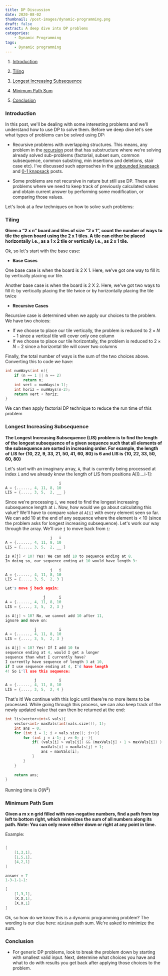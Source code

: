 ```yaml
---
title: DP Discussion
date: 2020-08-02
thumbnail: /post-images/dynamic-programming.png
draft: false
extract: A deep dive into DP problems
categories: 
    - Dynamic Programming
tags:
    - Dynamic programming
---
```


1. [Introduction](#introduction)
2. [Tiling](#tiling)
3. [Longest Increasing Subsequence](#longest-increasing-subsequence)
4. [Minimum Path Sum](#minimum-path-sum)

100. [Conclusion](#conclusion)


### Introduction
In this post, we'll be dealing with some interesting problems and we'll understand how to use DP to solve them. Before we deep dive let's see what types of problems can be solved using DP:

- Recursive problems with overlapping structures. This means, any problem in the [recursion](/recursion) post that has substructure where we're solving already solved sub-problems (factorial, subset sum, common subsequence, common substring, min insertions and deletions, stair case etc). I've discussed such approaches in the [unbounded knapsack](/unbounded-knapsack) and [0-1 knapsack](/0-1-knapsack) posts.

- Some problems are not recursive in nature but still use DP. These are problems where we need to keep track of previously calculated values and obtain current answer by performing some modification, or comparing those values. 

Let's look at a few techniques on how to solve such problems:

### Tiling

**Given a “2 x n” board and tiles of size “2 x 1”, count the number of ways to tile the given board using the 2 x 1 tiles. A tile can either be placed horizontally i.e., as a 1 x 2 tile or vertically i.e., as 2 x 1 tile.**

Ok, so let's start with the base case: 

- **Base Cases**

One base case is when the board is 2 X 1. Here, we've got one way to fill it: by vertically placing our tile.

Another base case is when the board is 2 X 2. Here, we've got two ways to fill it: by vertically placing the tile twice or by horizontally placing the tile twice

- **Recursive Cases**

Recursive case is determined when we apply our choices to the problem. We have two choices:

- If we choose to place our tile vertically, the problem is reduced to $2 \times N - 1$ since a vertical tile will cover only one column
- If we choose to place our tile horizontally, the problem is reduced to $2 \times N - 2$ since a horizontal tile will cover two columns

Finally, the total number of ways is the sum of the two choices above. Converting this to code we have:

```cpp
int numWays(int n){
    if (n == 1 || n == 2)
        return n;
    int vert = numWays(n-1);
    int horiz = numWays(n-2);
    return vert + horiz;
}
```

We can then apply factorial DP technique to reduce the run time of this problem 

### Longest Increasing Subsequence
**The Longest Increasing Subsequence (LIS) problem is to find the length of the longest subsequence of a given sequence such that all elements of the subsequence are sorted in increasing order. For example, the length of LIS for {10, 22, 9, 33, 21, 50, 41, 60, 80} is 6 and LIS is {10, 22, 33, 50, 60, 80}**

Let's start with an imaginary array, `A`, that is currently being processed at index `i` and we already know the length of LIS from positions A[0....i-1]:

```cpp
                        i 
A = {......, 4, 11, 8, 10
LIS = {...., 3, 5,  2, __ }
```

Since we're processing `i`, we need to find the longest increasing subsequence length at `i`. Now, how would we go about calculating this value? We'll have to compare value at `A[i]` with every element seen so far. We can add 10 at the end of any sequence where the element is < 10 (since the problem asks for longest increasing subsequence). Let's work our way through the array. We'll use `j` to move back from `i`:

```cpp
                    j   i 
A = {......, 4, 11, 8, 10
LIS = {...., 3, 5,  2, __ }

is A[j] < 10? Yes! We can add 10 to sequence ending at 8. 
In doing so, our sequence ending at 10 would have length 3:

                    j   i 
A = {......, 4, 11, 8, 10
LIS = {...., 3, 5,  2, 3 }

Let's move j back again:

                 j      i 
A = {......, 4, 11, 8, 10
LIS = {...., 3, 5,  2, 3 }

is A[j] < 10? No, we cannot add 10 after 11,
ignore and move on:

             j          i 
A = {......, 4, 11, 8, 10
LIS = {...., 3, 5,  2, 3 }

is A[j] < 10? Yes! If I add 10 to 
sequence ending at 4, would I get a longer
sequence than what I currently have? 
I currently have sequence of length 3 at 10,
if I use sequence ending at 4, I'd have length
4! So i'll use this sequence:

             j          i 
A = {......, 4, 11, 8, 10
LIS = {...., 3, 5,  2, 4 }
```

That's it! We continue with this logic until there're no more items to be processed. While going through this process, we can also keep track of the newly updated value that can then be returned at the end:

```cpp
int lis(vector<int>& vals){
    vector<int> maxVals(int(vals.size()), 1);
    int ans = 0;
    for (int i = 1; i < vals.size(); i++){
        for (int j = i-1; j >= 0; j--){
            if( (vals[i] > vals[j]) && (maxVals[j] + 1 > maxVals[i]) ){
                maxVals[i] = maxVals[j] + 1;
                ans = maxVals[i];
            }
        }
    }
    
    return ans;
}
```

Running time is $O(N^2)$

### Minimum Path Sum
**Given a m x n grid filled with non-negative numbers, find a path from top left to bottom right, which minimizes the sum of all numbers along its path. Note: You can only move either down or right at any point in time.**

Example:
```cpp

[
    [1,3,1],
    [1,5,1],
    [4,2,1]
]

answer = 7
1-3-1-1-1:

[
    [1,3,1],
    [X,X,1],
    [X,X,1]
]
```

Ok, so how do we know this is a dynamic programming problem? The wording is our clue here: `minimum` path sum. We're asked to minimize the sum. 

### Conclusion

- For generic DP problems, look to break the problem down by starting with smallest valid input. Next, determine what choices you have and what to do with results you get back after applying those choices to the problem.